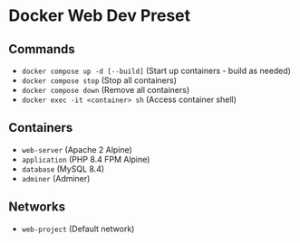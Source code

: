 # Docker Web Dev Preset

## Commands

-   `docker compose up -d [--build]` (Start up containers - build as needed)
-   `docker compose stop` (Stop all containers)
-   `docker compose down` (Remove all containers)
-   `docker exec -it <container> sh` (Access container shell)

## Containers

-   `web-server` (Apache 2 Alpine)
-   `application` (PHP 8.4 FPM Alpine)
-   `database` (MySQL 8.4)
-   `adminer` (Adminer)

## Networks

-   `web-project` (Default network)
